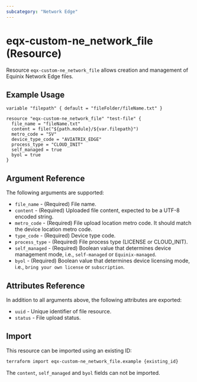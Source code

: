 ```yaml
---
subcategory: "Network Edge"
---
```


# eqx-custom-ne_network_file (Resource)

Resource `eqx-custom-ne_network_file` allows creation and management of Equinix Network Edge files.

## Example Usage

```hcl
variable "filepath" { default = "fileFolder/fileName.txt" }

resource "eqx-custom-ne_network_file" "test-file" {
  file_name = "fileName.txt"
  content = file("${path.module}/${var.filepath}")
  metro_code = "SV"
  device_type_code = "AVIATRIX_EDGE"
  process_type = "CLOUD_INIT"
  self_managed = true
  byol = true
}
```

## Argument Reference

The following arguments are supported:

* `file_name` - (Required) File name.
* `content` - (Required) Uploaded file content, expected to be a UTF-8 encoded string.
* `metro_code` - (Required) File upload location metro code. It should match the device location metro code.
* `type_code` - (Required) Device type code.
* `process_type` - (Required) File process type (LICENSE or CLOUD_INIT).
* `self_managed` - (Required) Boolean value that determines device management mode, i.e.,
  `self-managed` or `Equinix-managed`.
* `byol` - (Required) Boolean value that determines device licensing mode, i.e.,
  `bring your own license` or `subscription`.

## Attributes Reference

In addition to all arguments above, the following attributes are exported:

* `uuid` - Unique identifier of file resource.
* `status` - File upload status.

## Import

This resource can be imported using an existing ID:

```sh
terraform import eqx-custom-ne_network_file.example {existing_id}
```

The `content`, `self_managed` and `byol` fields can not be imported.
